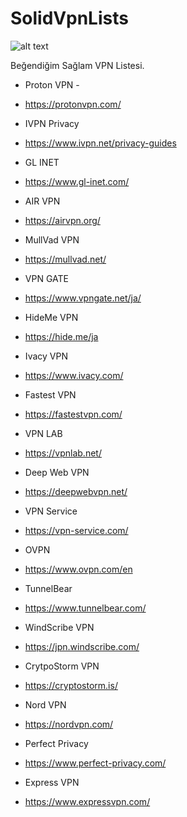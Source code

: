 # SolidVpnLists

![alt text](https://store-images.s-microsoft.com/image/apps.35986.14341548885554601.020ba162-fec9-4eb1-b386-df452dc02aac.53987a80-82e9-46af-b60b-b43aa73c4729)

Beğendiğim Sağlam VPN Listesi.

- Proton VPN -
- https://protonvpn.com/

- IVPN Privacy 
- https://www.ivpn.net/privacy-guides

- GL INET
- https://www.gl-inet.com/

- AIR VPN
- https://airvpn.org/

- MullVad VPN
- https://mullvad.net/

- VPN GATE
- https://www.vpngate.net/ja/

- HideMe VPN
- https://hide.me/ja

- Ivacy VPN
- https://www.ivacy.com/

- Fastest VPN
- https://fastestvpn.com/

- VPN LAB
- https://vpnlab.net/

- Deep Web VPN
- https://deepwebvpn.net/

- VPN Service
- https://vpn-service.com/

- OVPN
- https://www.ovpn.com/en

- TunnelBear
- https://www.tunnelbear.com/

- WindScribe VPN
- https://jpn.windscribe.com/

- CrytpoStorm VPN
- https://cryptostorm.is/

- Nord VPN
- https://nordvpn.com/

- Perfect Privacy
- https://www.perfect-privacy.com/

- Express VPN
- https://www.expressvpn.com/
